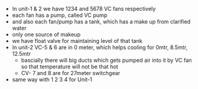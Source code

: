 - In unit-1 & 2 we have 1234 and 5678 VC fans respectively
- each fan has a pump, called VC pump
- and also each fan/pump has a tank, which has a make up from clarified water
- only one source of makeup
- we have float valve for maintaining level of that tank
- In unit-2 VC-5 & 6 are in 0 meter, which helps cooling for 0mtr, 8.5mtr, 12.5mtr
	- bascially there will big ducts which gets pumped air into it by VC fan so that temperature will not be that hot
	- CV- 7 and 8  are for 27meter switchgear 
- same way with 1 2 3 4 for  Unit-1